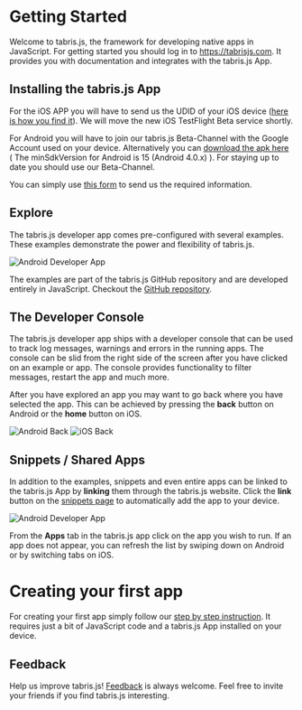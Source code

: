 # Getting Started
Welcome to tabris.js, the framework for developing native apps in JavaScript. For getting started you should log in to https://tabrisjs.com. It provides you with documentation and integrates with the tabris.js App.

## Installing the tabris.js App
For the iOS APP you will have to send us the UDID of your iOS device ([here is how you find it](http://whatsmyudid.com/)). We will move the new iOS TestFlight Beta service shortly.

For Android you will have to join our tabris.js Beta-Channel with the Google Account used on your device. Alternatively you can [download the apk here](http://download.eclipsesource.com/tabris.js/m4a/tabris.js-app-m4a.apk) 
( The minSdkVersion for Android is 15 (Android 4.0.x) ).
For staying up to date you should use our Beta-Channel.

You can simply use [this form](https://tabrisjs.com/developer-apps) to send us the required information.

## Explore
The tabris.js developer app comes pre-configured with several examples. These examples demonstrate the power and flexibility of tabris.js.

![Android Developer App](img/examples.png)

The examples are part of the tabris.js GitHub repository and are developed entirely in JavaScript. Checkout the [GitHub repository](https://github.com/eclipsesource/tabris-js/tree/master/examples).

## The Developer Console
The tabris.js developer app ships with a developer console that can be used to track log messages, warnings and errors in the running apps. The console can be slid from the right side of the screen after you have clicked on an example or app. The console provides functionality to filter messages, restart the app and much more.

After you have explored an app you may want to go back where you have selected the app. This can be achieved by pressing the **back** button on Android or the **home** button on iOS.

![Android Back](img/back-android.png)         ![iOS Back](img/back-ios.png)

## Snippets / Shared Apps
In addition to the examples, snippets and even entire apps can be linked to the tabris.js App by **linking** them through the tabris.js website. Click the **link** button on the [snippets page](https://tabrisjs.com/examples/) to automatically add the app to your device.

![Android Developer App](img/button-unlinked.png)

From the **Apps** tab in the tabris.js app click on the app you wish to run. If an app does not appear, you can refresh the list by swiping down on Android or by switching tabs on iOS.


# Creating your first app
For creating your first app simply follow our [step by step instruction](your-first-app). It requires just a bit of JavaScript code and a tabris.js App installed on your device.


## Feedback
Help us improve tabris.js! [Feedback](mailto:care@eclipsesource.com?subject=tabris.js%20feedback) is always welcome. Feel free to invite your friends if you find tabris.js interesting.


